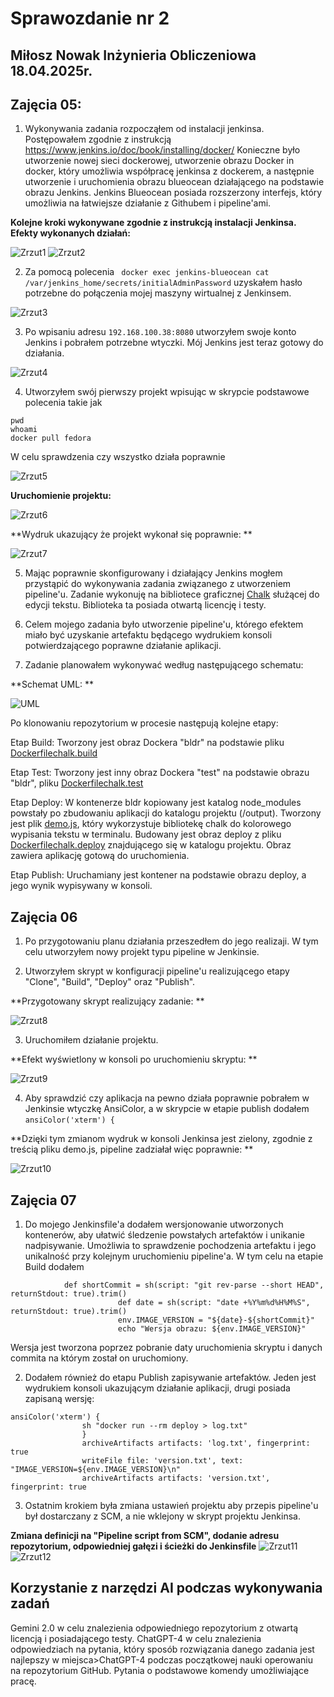 # Sprawozdanie nr 2

## Miłosz Nowak Inżynieria Obliczeniowa 18.04.2025r.

## Zajęcia 05:

1. Wykonywania zadania rozpocząłem od instalacji jenkinsa. Postępowałem zgodnie z instrukcją https://www.jenkins.io/doc/book/installing/docker/
Konieczne było utworzenie nowej sieci dockerowej, utworzenie obrazu Docker in docker, który umożliwia współpracę jenkinsa z dockerem, a następnie utworzenie i uruchomienia obrazu blueocean działającego na podstawie obrazu Jenkins. Jenkins Blueocean posiada rozszerzony interfejs, który umożliwia na łatwiejsze działanie z Githubem i pipeline'ami.

**Kolejne kroki wykonywane zgodnie z instrukcją instalacji Jenkinsa. Efekty wykonanych działań:**

![Zrzut1](screenshots/Zrzut1.png)
![Zrzut2](screenshots/Zrzut2.png)

2. Za pomocą polecenia ``` docker exec jenkins-blueocean cat /var/jenkins_home/secrets/initialAdminPassword```
uzyskałem hasło potrzebne do połączenia mojej maszyny wirtualnej z Jenkinsem.

![Zrzut3](screenshots/Zrzut3.png)

3. Po wpisaniu adresu ```192.168.100.38:8080```
utworzyłem swoje konto Jenkins i pobrałem potrzebne wtyczki. Mój Jenkins jest teraz gotowy do działania.

![Zrzut4](screenshots/Zrzut4.png)

4. Utworzyłem swój pierwszy projekt wpisując w skrypcie podstawowe polecenia takie jak
```
pwd
whoami
docker pull fedora
```
W celu sprawdzenia czy wszystko działa poprawnie

![Zrzut5](screenshots/Zrzut5.png)

**Uruchomienie projektu:**

![Zrzut6](screenshots/Zrzut6.png)

**Wydruk ukazujący że projekt wykonał się poprawnie: **

![Zrzut7](screenshots/Zrzut7.png)

5. Mając poprawnie skonfigurowany i działający Jenkins mogłem przystąpić do wykonywania zadania związanego z utworzeniem pipeline'u.
Zadanie wykonuję na bibliotece graficznej [Chalk](https://github.com/chalk/chalk.git) służącej do edycji tekstu. Biblioteka ta posiada otwartą licencję i testy.

6. Celem mojego zadania było utworzenie pipeline'u, którego efektem miało być uzyskanie artefaktu będącego wydrukiem konsoli potwierdzającego poprawne działanie aplikacji.

7. Zadanie planowałem wykonywać według następującego schematu:

**Schemat UML: **

![UML](screenshots/UML.png)

Po klonowaniu repozytorium w procesie następują kolejne etapy:

Etap Build:
Tworzony jest obraz Dockera "bldr" na podstawie pliku [Dockerfilechalk.build](files/Dockerfilechalk.build)

Etap Test:
Tworzony jest inny obraz Dockera "test" na podstawie obrazu "bldr", pliku [Dockerfilechalk.test](files/Dockerfilechalk.test)

Etap Deploy:
W kontenerze bldr kopiowany jest katalog node_modules powstały po zbudowaniu aplikacji do katalogu projektu (/output).
Tworzony jest plik [demo.js](files/demo.js), który wykorzystuje bibliotekę chalk do kolorowego wypisania tekstu w terminalu.
Budowany jest obraz deploy z pliku [Dockerfilechalk.deploy](files/Dockerfilechalk.deploy) znajdującego się w katalogu projektu. Obraz zawiera aplikację gotową do uruchomienia.

Etap Publish:
Uruchamiany jest kontener na podstawie obrazu deploy, a jego wynik wypisywany w konsoli.

## Zajęcia 06

1. Po przygotowaniu planu działania przeszedłem do jego realizaji. W tym celu utworzyłem nowy projekt typu pipeline w Jenkinsie.

2. Utworzyłem skrypt w konfiguracji pipeline'u realizującego etapy "Clone", "Build", "Deploy" oraz "Publish".

**Przygotowany skrypt realizujący zadanie: **

![Zrzut8](screenshots/Zrzut8.png)

3. Uruchomiłem działanie projektu.

**Efekt wyświetlony w konsoli po uruchomieniu skryptu: **

![Zrzut9](screenshots/Zrzut9.png)

4. Aby sprawdzić czy aplikacja na pewno działa poprawnie pobrałem w Jenkinsie wtyczkę AnsiColor, a w skrypcie w etapie publish dodałem ```ansiColor('xterm') {```

**Dzięki tym zmianom wydruk w konsoli Jenkinsa jest zielony, zgodnie z treścią pliku demo.js, pipeline zadziałał więc poprawnie: **

![Zrzut10](screenshots/Zrzut10.png)

## Zajęcia 07

1. Do mojego Jenkinsfile'a dodałem wersjonowanie utworzonych kontenerów, aby ułatwić śledzenie powstałych artefaktów i unikanie nadpisywanie. Umożliwia to sprawdzenie pochodzenia artefaktu i jego unikalność przy kolejnym uruchomieniu pipeline'a. W tym celu na etapie Build dodałem
```
 			def shortCommit = sh(script: "git rev-parse --short HEAD", returnStdout: true).trim()
                        def date = sh(script: "date +%Y%m%d%H%M%S", returnStdout: true).trim()
                        env.IMAGE_VERSION = "${date}-${shortCommit}"
                        echo "Wersja obrazu: ${env.IMAGE_VERSION}"
```
Wersja jest tworzona poprzez pobranie daty uruchomienia skryptu i danych commita na którym został on uruchomiony.

2. Dodałem również do etapu Publish zapisywanie artefaktów. Jeden jest wydrukiem konsoli ukazującym działanie aplikacji, drugi posiada zapisaną wersję:
```
ansiColor('xterm') {
                sh "docker run --rm deploy > log.txt"
                }
                archiveArtifacts artifacts: 'log.txt', fingerprint: true
                writeFile file: 'version.txt', text: "IMAGE_VERSION=${env.IMAGE_VERSION}\n"
                archiveArtifacts artifacts: 'version.txt', fingerprint: true
```
3. Ostatnim krokiem była zmiana ustawień projektu aby przepis pipeline'u był dostarczany z SCM, a nie wklejony w skrypt projektu Jenkinsa.

**Zmiana definicji na "Pipeline script from SCM", dodanie adresu repozytorium, odpowiedniej gałęzi i ścieżki do Jenkinsfile**
![Zrzut11](screenshots/Zrzut11.png)
![Zrzut12](screenshots/Zrzut12.png) 


## Korzystanie z narzędzi AI podczas wykonywania zadań

Gemini 2.0 w celu znalezienia odpowiedniego repozytorium z otwartą licencją i posiadającego testy.
ChatGPT-4 w celu znalezienia odpowiedziach na pytania, który sposób rozwiązania danego zadania jest najlepszy w miejsca>ChatGPT-4 podczas początkowej nauki operowaniu na repozytorium GitHub. Pytania o podstawowe komendy umożliwiające pracę.
